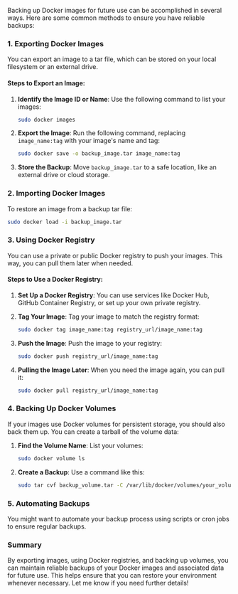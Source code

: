 Backing up Docker images for future use can be accomplished in several ways. Here are some common methods to ensure you have reliable backups:

### 1. **Exporting Docker Images**

You can export an image to a tar file, which can be stored on your local filesystem or an external drive.

#### Steps to Export an Image:

1. **Identify the Image ID or Name**: 
   Use the following command to list your images:
   ```bash
   sudo docker images
   ```

2. **Export the Image**:
   Run the following command, replacing `image_name:tag` with your image's name and tag:
   ```bash
   sudo docker save -o backup_image.tar image_name:tag
   ```

3. **Store the Backup**: 
   Move `backup_image.tar` to a safe location, like an external drive or cloud storage.

### 2. **Importing Docker Images**

To restore an image from a backup tar file:

```bash
sudo docker load -i backup_image.tar
```

### 3. **Using Docker Registry**

You can use a private or public Docker registry to push your images. This way, you can pull them later when needed.

#### Steps to Use a Docker Registry:

1. **Set Up a Docker Registry**:
   You can use services like Docker Hub, GitHub Container Registry, or set up your own private registry.

2. **Tag Your Image**:
   Tag your image to match the registry format:
   ```bash
   sudo docker tag image_name:tag registry_url/image_name:tag
   ```

3. **Push the Image**:
   Push the image to your registry:
   ```bash
   sudo docker push registry_url/image_name:tag
   ```

4. **Pulling the Image Later**:
   When you need the image again, you can pull it:
   ```bash
   sudo docker pull registry_url/image_name:tag
   ```

### 4. **Backing Up Docker Volumes**

If your images use Docker volumes for persistent storage, you should also back them up. You can create a tarball of the volume data:

1. **Find the Volume Name**:
   List your volumes:
   ```bash
   sudo docker volume ls
   ```

2. **Create a Backup**:
   Use a command like this:
   ```bash
   sudo tar cvf backup_volume.tar -C /var/lib/docker/volumes/your_volume_name/_data .
   ```

### 5. **Automating Backups**

You might want to automate your backup process using scripts or cron jobs to ensure regular backups.

### Summary

By exporting images, using Docker registries, and backing up volumes, you can maintain reliable backups of your Docker images and associated data for future use. This helps ensure that you can restore your environment whenever necessary. Let me know if you need further details!
